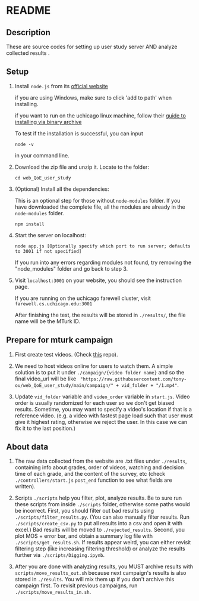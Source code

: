 
# README

## Description

These are source codes for setting up user study server AND analyze collected results .

## Setup

1. Install `node.js` from its [official website](https://nodejs.org/en/download/)

   if you are using Windows, make sure to click 'add to path' when installing.

   if you want to run on the uchicago linux machine, follow their [guide to installing via binary archive](https://github.com/nodejs/help/wiki/Installation)

   To test if the installation is successful, you can input 

   ```shell
   node -v
   ```

   in your command line.

2. Download the zip file and unzip  it. Locate to the folder:

   ```shell
   cd web_QoE_user_study
   ```

3. (Optional) Install all the dependencies:

   This is an optional step for those without `node-modules` folder. If you have downloaded the complete file, all the modules are already in the `node-modules` folder.

   ```shell
   npm install
   ```

4. Start the server on localhost:

   ```shell
   node app.js [Optionally specify which port to run server; defaults to 3001 if not specified]
   ```

   If you run into any errors regarding modules not found, try removing the "node_modules" folder and go back to step 3.

5. Visit `localhost:3001` on your website, you should see the instruction page.

   If you are running on the uchicago farewell cluster, visit `farewell.cs.uchicago.edu:3001`

   After finishing the test, the results will be stored in `./results/`, the file name will be the MTurk ID.

## Prepare for mturk campaign

1. First create test videos. (Check [this](https://github.com/tony-ou/web_QoE_video_creation/) repo). 

2. We need to host videos online for users to watch them. A simple solution is to put it under `./campaign/{video folder name}` and so the final video_url will be like ` "https://raw.githubusercontent.com/tony-ou/web_QoE_user_study/main/campaign/" + vid_folder + "/1.mp4"`. 

3. Update `vid_folder` variable and `video_order` variable in `start.js`. Video order is usually randomized for each user so we don't get biased results. Sometime, you may want to specify a video's location if that is a reference video. (e.g. a video with fastest page load such that user must give it highest rating, otherwise we reject the user. In this case we can fix it to the last position.)


## About data

1. The raw data collected from the website are .txt files under `./results`, containing info about grades, order of videos, watching and decision time of each grade, and the content of the survey, etc (check `./controllers/start.js` `post_end` function to see what fields are written). 

2. Scripts `./scripts` help you filter, plot, analyze results. Be to sure run these scripts from inside `./scripts` folder, otherwise some paths would be incorrect. First, you should filter out bad results using `./scripts/filter_results.py`. (You can also manually filter results. Run `./scripts/create_csv.py` to put all results into a csv and open it with excel.) Bad results will be moved to `./rejected_results`. Second, you plot MOS + error bar, and obtain a summary log file with `./scripts/get_results.sh`. If results appear weird, you can either revisit filtering step (like increasing filtering threshold) or analyze the results further via `./scripts/Digging.ipynb`. 

3. After you are done with analyzing results, you MUST archive results with `scripts/move_results_out.sh` because next campaign's results is also stored in `./results`. You will mix them up if you don't archive this campaign first. To revisit previous campaigns, run `./scripts/move_results_in.sh`.





